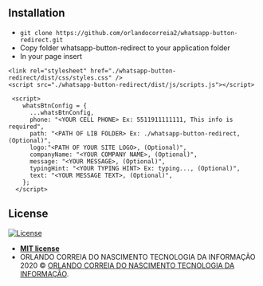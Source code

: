 ## Installation

- `git clone https://github.com/orlandocorreia2/whatsapp-button-redirect.git`
- Copy folder whatsapp-button-redirect to your application folder
- In your page insert

```
<link rel="stylesheet" href="./whatsapp-button-redirect/dist/css/styles.css" />
<script src="./whatsapp-button-redirect/dist/js/scripts.js"></script>
```

```
 <script>
    whatsBtnConfig = {
      ...whatsBtnConfig,
      phone: "<YOUR CELL PHONE> Ex: 5511911111111, This info is required",
      path: "<PATH OF LIB FOLDER> Ex: ./whatsapp-button-redirect, (Optional)",
      logo:"<PATH OF YOUR SITE LOGO>, (Optional)",
      companyName: "<YOUR COMPANY NAME>, (Optional)",
      message: "<YOUR MESSAGE>, (Optional)",
      typingHint: "<YOUR TYPING HINT> Ex: typing..., (Optional)",
      text: "<YOUR MESSAGE TEXT>, (Optional)",
    };
  </script>
```

## License

[![License](http://img.shields.io/:license-mit-blue.svg?style=flat-square)](http://badges.mit-license.org)

- **[MIT license](https://mit-license.org/)**
- ORLANDO CORREIA DO NASCIMENTO TECNOLOGIA DA INFORMAÇÃO 2020 © <a href="javascript:;" target="_blank">ORLANDO CORREIA DO NASCIMENTO TECNOLOGIA DA INFORMAÇÃO</a>.

